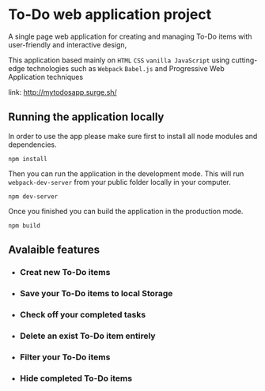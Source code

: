 # To-Do web application project
A single page web application for creating and managing To-Do items with user-friendly and interactive design,

This application based mainly on `HTML` `CSS` `vanilla JavaScript` using cutting-edge technologies such as `Webpack` `Babel.js` and Progressive Web Application techniques

link: http://mytodosapp.surge.sh/

## Running the application locally
In order to use the app please make sure first to install all node modules and dependencies.
```
npm install
```
Then you can run the application in the development mode. This will run `webpack-dev-server` from your public folder locally in your computer.
```
npm dev-server
```
Once you finished you can build the application in the production mode. 
```
npm build
```


## Avalaible features 
* ### Creat new To-Do items
* ### Save your To-Do items to local Storage
* ### Check off your completed tasks
* ### Delete an exist To-Do item entirely
* ### Filter your To-Do items 
* ### Hide completed To-Do items 
